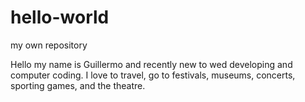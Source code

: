 # hello-world

my own repository

Hello my name is Guillermo and recently new to wed developing and computer coding.
I love to travel, go to festivals, museums, concerts, sporting games, and the theatre.
